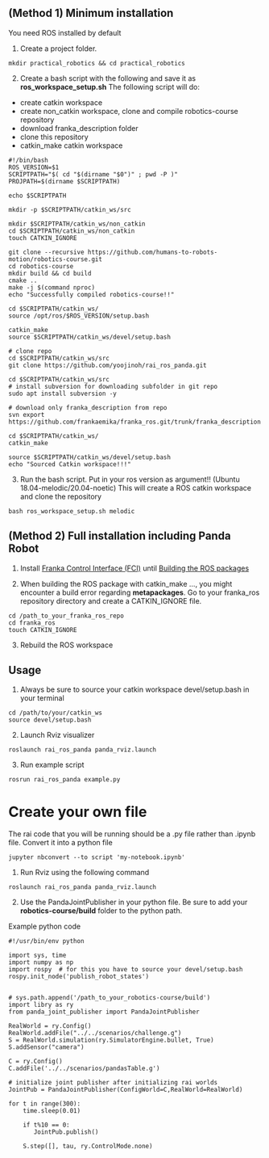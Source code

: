 ## (Method 1) Minimum installation
You need ROS installed by default
1. Create a project folder.
```
mkdir practical_robotics && cd practical_robotics
```
2. Create a bash script with the following and save it as **ros_workspace_setup.sh**
The following script will do:
* create catkin workspace
* create non_catkin workspace, clone and compile robotics-course repository
* download franka_description folder
* clone this repository
* catkin_make catkin workspace
```
#!/bin/bash
ROS_VERSION=$1
SCRIPTPATH="$( cd "$(dirname "$0")" ; pwd -P )"
PROJPATH=$(dirname $SCRIPTPATH)

echo $SCRIPTPATH

mkdir -p $SCRIPTPATH/catkin_ws/src

mkdir $SCRIPTPATH/catkin_ws/non_catkin
cd $SCRIPTPATH/catkin_ws/non_catkin
touch CATKIN_IGNORE

git clone --recursive https://github.com/humans-to-robots-motion/robotics-course.git
cd robotics-course
mkdir build && cd build
cmake ..
make -j $(command nproc)
echo "Successfully compiled robotics-course!!"

cd $SCRIPTPATH/catkin_ws/
source /opt/ros/$ROS_VERSION/setup.bash

catkin_make
source $SCRIPTPATH/catkin_ws/devel/setup.bash

# clone repo
cd $SCRIPTPATH/catkin_ws/src
git clone https://github.com/yoojinoh/rai_ros_panda.git

cd $SCRIPTPATH/catkin_ws/src
# install subversion for downloading subfolder in git repo
sudo apt install subversion -y

# download only franka_description from repo
svn export https://github.com/frankaemika/franka_ros.git/trunk/franka_description

cd $SCRIPTPATH/catkin_ws/
catkin_make

source $SCRIPTPATH/catkin_ws/devel/setup.bash
echo "Sourced Catkin workspace!!!"

```
3. Run the bash script. Put in your ros version as argument!! (Ubuntu 18.04-melodic/20.04-noetic) This will create a ROS catkin workspace and clone the repository 
```
bash ros_workspace_setup.sh melodic
```


## (Method 2) Full installation including Panda Robot

1. Install [Franka Control Interface (FCI)](https://frankaemika.github.io/docs/installation_linux.html#installation-on-linux) until [Building the ROS packages](https://frankaemika.github.io/docs/installation_linux.html#building-the-ros-packages)

2. When building the ROS package with catkin_make ..., you might encounter a build error regarding **metapackages**. Go to your franka_ros repository directory and create a CATKIN_IGNORE file.
```
cd /path_to_your_franka_ros_repo
cd franka_ros
touch CATKIN_IGNORE
```
3. Rebuild the ROS workspace

## Usage
1. Always be sure to source your catkin workspace devel/setup.bash in your terminal
```
cd /path/to/your/catkin_ws
source devel/setup.bash
```
2. Launch Rviz visualizer
```
roslaunch rai_ros_panda panda_rviz.launch
```
3. Run example script
```
rosrun rai_ros_panda example.py
```


# Create your own file
The rai code that you will be running should be a .py file rather than .ipynb file. Convert it into a python file
```
jupyter nbconvert --to script 'my-notebook.ipynb'
```
1. Run Rviz using the following command
```
roslaunch rai_ros_panda panda_rviz.launch
```
2. Use the PandaJointPublisher in your python file. Be sure to add your **robotics-course/build** folder to the python path.

Example python code
```
#!/usr/bin/env python

import sys, time
import numpy as np
import rospy  # for this you have to source your devel/setup.bash
rospy.init_node('publish_robot_states')


# sys.path.append('/path_to_your_robotics-course/build')
import libry as ry
from panda_joint_publisher import PandaJointPublisher

RealWorld = ry.Config()
RealWorld.addFile("../../scenarios/challenge.g")
S = RealWorld.simulation(ry.SimulatorEngine.bullet, True)
S.addSensor("camera")

C = ry.Config()
C.addFile('../../scenarios/pandasTable.g')

# initialize joint publisher after initializing rai worlds
JointPub = PandaJointPublisher(ConfigWorld=C,RealWorld=RealWorld)

for t in range(300):
    time.sleep(0.01)

    if t%10 == 0:
       JointPub.publish()
        
    S.step([], tau, ry.ControlMode.none)

```
